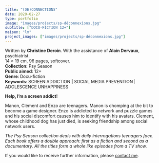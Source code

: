 ```yaml
---
title: "(DE)CONNECTIONS"
date: 2020-02-27
type: portfolio
image: "images/projects/sp-déconnexions.jpg"
subtitle: ["DOCU-FICTION 12+"]
maison: "lm"
project_images: ["images/projects/sp-déconnexions.jpg"]
---
```


Written by **Christine Deroin**.
With the assistance of **Alain Dervaux**, psychiatrist.   
14 × 19 cm, 96 pages, softcover.   
**Collection**: Psy Season   
**Public aimed**: 12+   
**Genre**: Docu-fiction      
**Keywords**: SCREEN ADDICTION | SOCIAL MEDIA PREVENTION | ADOLESCENCE UNHAPPINESS           

 
**Help, I’m a screen addict!**

Manon, Clément and Enzo are teenagers.
Manon is chomping at the bit to become a game designer.
Enzo is addicted to network and puzzle games and his social discomfort causes him to identify with his avatars.
Clement, whose childhood dog has just died, is seeking friendship among social network users. 




*The Psy Season collection deals with daily interrogations teenagers face. Each book offers a double approach: first as a fiction and second as a documentary. All the titles form a whole like episodes from a TV show.*






If you would like to receive further information, please [contact me](mailto:melanie.guillaumin.edition@gmail.com).


